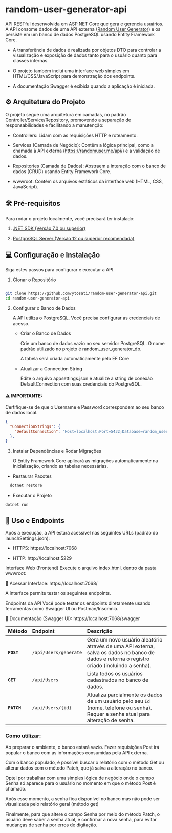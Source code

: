 # random-user-generator-api

API RESTful desenvolvida em ASP.NET Core que gera e gerencia usuários. A API consome dados de uma API externa ([Random User Generator](https://randomuser.me/)) e os persiste em um banco de dados PostgreSQL usando Entity Framework Core. 

- A transferência de dados é realizada por objetos DTO para controlar a visualização e exposição de dados tanto para o usuário quanto para classes internas.

- O projeto também inclui uma interface web simples em HTML/CSS/JavaScript para demonstração dos endpoints.

- A documentação Swagger é exibida quando a aplicação é iniciada.


## ⚙️ Arquitetura do Projeto

O projeto segue uma arquitetura em camadas, no padrão Controller/Service/Repository, promovendo a separação de responsabilidades e facilitando a manutenção:

- Controllers: Lidam com as requisições HTTP e roteamento.

- Services (Camada de Negócio): Contêm a lógica principal, como a chamada à API externa (https://randomuser.me/api/) e a validação de dados.

- Repositories (Camada de Dados): Abstraem a interação com o banco de dados (CRUD) usando Entity Framework Core.

- wwwroot: Contém os arquivos estáticos da interface web (HTML, CSS, JavaScript).


## 🛠️ Pré-requisitos

Para rodar o projeto localmente, você precisará ter instalado:

1. [.NET SDK (Versão 7.0 ou superior)](https://dotnet.microsoft.com/pt-br/download)

2. [PostgreSQL Server (Versão 12 ou superior recomendada)](https://www.postgresql.org/download/)


## 💻 Configuração e Instalação

Siga estes passos para configurar e executar a API.

1. Clonar o Repositório

```Bash

git clone https://github.com/ytosati/random-user-generator-api.git
cd random-user-generator-api
```

2. Configurar o Banco de Dados

    A API utiliza o PostgreSQL. Você precisa configurar as credenciais de acesso.

    - Criar o Banco de Dados
   
      Crie um banco de dados vazio no seu servidor PostgreSQL. O nome padrão utilizado no projeto é random_user_generator_db.

      A tabela será criada automaticamente pelo EF Core

    - Atualizar a Connection String

      Edite o arquivo appsettings.json e atualize a string de conexão DefaultConnection com suas credenciais do PostgreSQL.

#### ⚠️ IMPORTANTE: 

Certifique-se de que o Username e Password correspondem ao seu banco de dados local.

```JSON
{
  "ConnectionStrings": {
    "DefaultConnection": "Host=localhost;Port=5432;Database=random_user_generator_db;Username=SEU_USUARIO_POSTGRES;Password=SUA_SENHA_POSTGRES"
  },
}
```

3. Instalar Dependências e Rodar Migrações

    O Entity Framework Core aplicará as migrações automaticamente na inicialização, criando as tabelas necessárias.

- Restaurar Pacotes 
```Bash
  dotnet restore
  ```

- Executar o Projeto

```Bash
dotnet run
```


## 🚀 Uso e Endpoints

Após a execução, a API estará acessível nas seguintes URLs (padrão do launchSettings.json):

- HTTPS: https://localhost:7068

- HTTP: http://localhost:5229

Interface Web (Frontend)
Execute o arquivo index.html, dentro da pasta wwwroot:

🔗 Acessar Interface: https://localhost:7068/

A interface permite testar os seguintes endpoints.

Endpoints da API
Você pode testar os endpoints diretamente usando ferramentas como Swagger UI ou Postman/Insomnia.

🔗 Documentação (Swagger UI): https://localhost:7068/swagger

| Método | Endpoint | Descrição |
| :--- | :--- | :--- |
| **`POST`** | `/api/Users/generate` | Gera um novo usuário aleatório através de uma API externa, salva os dados no banco de dados e retorna o registro criado (incluindo a senha). |
| **`GET`** | `/api/Users` | Lista todos os usuários cadastrados no banco de dados. |
| **`PATCH`** | `/api/Users/{id}` | Atualiza parcialmente os dados de um usuário pelo seu `Id` (nome, telefone ou senha). Requer a senha atual para alteração de senha. |


### Como utilizar:

Ao preparar o ambiente, o banco estará vazio. Fazer requisições Post irá popular o banco com as informações consumidas pela API externa.

Com o banco populado, é possível buscar o relatório com o método Get ou alterar dados com o método Patch, que já salva a alteração no banco.

Optei por trabalhar com uma simples lógica de negócio onde o campo Senha só aparece para o usuário no momento em que o método Post é chamado. 

Após esse momento, a senha fica disponível no banco mas não pode ser visualizada pelo relatório geral (método get)

Finalmente, para que altere o campo Senha por meio do método Patch, o usuário deve saber a senha atual, e confirmar a nova senha, para evitar mudanças de senha por erros de digitação.
